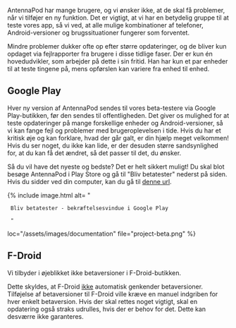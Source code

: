 AntennaPod har mange brugere, og vi ønsker ikke, at de skal få problemer, når vi tilføjer en ny funktion. Det er vigtigt, at vi har en betydelig gruppe til at teste vores app, så vi ved, at alle mulige kombinationer af telefoner, Android-versioner og brugssituationer fungerer som forventet.

Mindre problemer dukker ofte op efter større opdateringer, og de bliver kun opdaget via fejlrapporter fra brugere i disse tidlige faser. Der er kun én hovedudvikler, som arbejder på dette i sin fritid. Han har kun et par enheder til at teste tingene på, mens opførslen kan variere fra enhed til enhed.

## Google Play

Hver ny version af AntennaPod sendes til vores beta-testere via Google Play-butikken, før den sendes til offentligheden. Det giver os mulighed for at teste opdateringer på mange forskellige enheder og Android-versioner, så vi kan fange fejl og problemer med brugeroplevelsen i tide. Hvis du har et kritisk øje og kan forklare, hvad der går galt, er din hjælp meget velkommen! Hvis du ser noget, du ikke kan lide, er der desuden større sandsynlighed for, at du kan få det ændret, så det passer til det, du ønsker.

Så du vil have det nyeste og bedste? Det er helt sikkert muligt! Du skal blot besøge AntennaPod i Play Store og gå til "Bliv betatester" nederst på siden. Hvis du sidder ved din computer, kan du gå til [denne url](https://play.google.com/apps/testing/de.danoeh.antennapod).

{% include image.html alt= "

     Bliv betatester - bekræftelsesvindue i Google Play

     "

loc="/assets/images/documentation" file="project-beta.png" %}

## F-Droid

Vi tilbyder i øjeblikket ikke betaversioner i F-Droid-butikken.

Dette skyldes, at F-Droid [ikke](https://gitlab.com/fdroid/fdroidserver/-/issues/161) automatisk genkender betaversioner. Tilføjelse af betaversioner til F-Droid ville kræve en manuel indgriben for hver enkelt betaversion. Hvis der skal rettes noget vigtigt, skal en opdatering også straks udrulles, hvis der er behov for det. Dette kan desværre ikke garanteres.
